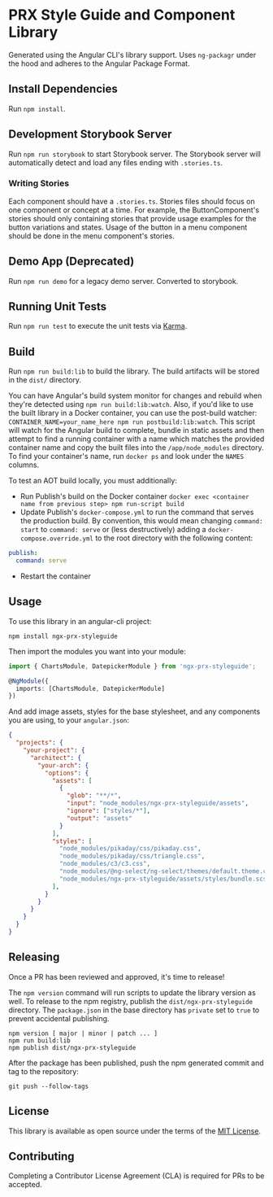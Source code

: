# PRX Style Guide and Component Library

Generated using the Angular CLI's library support. Uses `ng-packagr` under the
hood and adheres to the Angular Package Format.

## Install Dependencies

Run `npm install`.

## Development Storybook Server

Run `npm run storybook` to start Storybook server. The Storybook server will
automatically detect and load any files ending with `.stories.ts`.

### Writing Stories

Each component should have a `.stories.ts`. Stories files should focus on one
component or concept at a time. For example, the ButtonComponent's stories
should only containing stories that provide usage examples for the button
variations and states. Usage of the button in a menu component should be done
in the menu component's stories.

## Demo App (Deprecated)

Run `npm run demo` for a legacy demo server. Converted to storybook.

## Running Unit Tests

Run `npm run test` to execute the unit tests via
[Karma](https://karma-runner.github.io).

## Build

Run `npm run build:lib` to build the library. The build artifacts will be stored
in the `dist/` directory.

You can have Angular's build system monitor for changes and rebuild when they're detected using `npm run build:lib:watch`. Also, if you'd like to use the built library in a Docker container, you can use the post-build watcher: `CONTAINER_NAME=your_name_here npm run postbuild:lib:watch`. This script will watch for the Angular build to complete, bundle in static assets and then attempt to find a running container with a name which matches the provided container name and copy the built files into the `/app/node_modules` directory. To find your container's name, run `docker ps` and look under the `NAMES` columns.

To test an AOT build locally, you must additionally:

- Run Publish's build on the Docker container `docker exec <container name from previous step> npm run-script build`
- Update Publish's `docker-compose.yml` to run the command that serves the production build. By convention, this would mean changing `command: start` to `command: serve` or (less destructively) adding a `docker-compose.override.yml` to the root directory with the following content:

```yml
publish:
  command: serve
```

- Restart the container

## Usage

To use this library in an angular-cli project:

```
npm install ngx-prx-styleguide
```

Then import the modules you want into your module:

```typescript
import { ChartsModule, DatepickerModule } from 'ngx-prx-styleguide';

@NgModule({
  imports: [ChartsModule, DatepickerModule]
})
```

And add image assets, styles for the base stylesheet, and any components you are
using, to your `angular.json`:

```json
{
  "projects": {
    "your-project": {
      "architect": {
        "your-arch": {
          "options": {
            "assets": [
              {
                "glob": "**/*",
                "input": "node_modules/ngx-prx-styleguide/assets",
                "ignore": ["styles/*"],
                "output": "assets"
              }
            ],
            "styles": [
              "node_modules/pikaday/css/pikaday.css",
              "node_modules/pikaday/css/triangle.css",
              "node_modules/c3/c3.css",
              "node_modules/@ng-select/ng-select/themes/default.theme.css"
              "node_modules/ngx-prx-styleguide/assets/styles/bundle.scss"
            ],
          }
        }
      }
    }
  }
}
```

## Releasing

Once a PR has been reviewed and approved, it's time to release!

The `npm version` command will run scripts to update the library version as
well. To release to the npm registry, publish the `dist/ngx-prx-styleguide`
directory. The `package.json` in the base directory has `private` set to `true`
to prevent accidental publishing.

```
npm version [ major | minor | patch ... ]
npm run build:lib
npm publish dist/ngx-prx-styleguide
```

After the package has been published, push the npm generated commit and tag to
the repository:

```
git push --follow-tags
```

## License

This library is available as open source under the terms of the
[MIT License](http://opensource.org/licenses/MIT).

## Contributing

Completing a Contributor License Agreement (CLA) is required for PRs to be
accepted.
